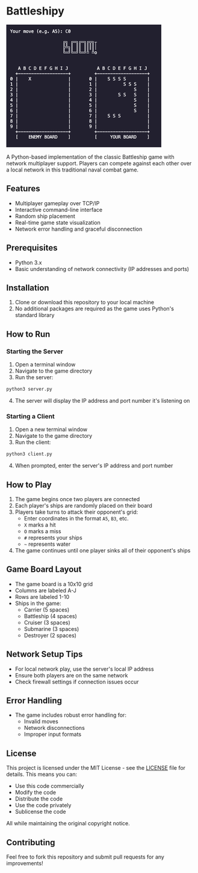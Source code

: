 # Battleshipy

![Screenshot of Battleshipy](screenshot.png)

A Python-based implementation of the classic Battleship game with network multiplayer support. Players can compete against each other over a local network in this traditional naval combat game.

## Features

- Multiplayer gameplay over TCP/IP
- Interactive command-line interface
- Random ship placement
- Real-time game state visualization
- Network error handling and graceful disconnection

## Prerequisites

- Python 3.x
- Basic understanding of network connectivity (IP addresses and ports)

## Installation

1. Clone or download this repository to your local machine
2. No additional packages are required as the game uses Python's standard library

## How to Run

### Starting the Server

1. Open a terminal window
2. Navigate to the game directory
3. Run the server:
```bash
python3 server.py
```
4. The server will display the IP address and port number it's listening on

### Starting a Client

1. Open a new terminal window
2. Navigate to the game directory
3. Run the client:
```bash
python3 client.py
```
4. When prompted, enter the server's IP address and port number

## How to Play

1. The game begins once two players are connected
2. Each player's ships are randomly placed on their board
3. Players take turns to attack their opponent's grid:
   - Enter coordinates in the format `A5`, `B3`, etc.
   - `X` marks a hit
   - `O` marks a miss
   - `#` represents your ships
   - `~` represents water
4. The game continues until one player sinks all of their opponent's ships

## Game Board Layout

- The game board is a 10x10 grid
- Columns are labeled A-J
- Rows are labeled 1-10
- Ships in the game:
  - Carrier (5 spaces)
  - Battleship (4 spaces)
  - Cruiser (3 spaces)
  - Submarine (3 spaces)
  - Destroyer (2 spaces)

## Network Setup Tips

- For local network play, use the server's local IP address
- Ensure both players are on the same network
- Check firewall settings if connection issues occur

## Error Handling

- The game includes robust error handling for:
  - Invalid moves
  - Network disconnections
  - Improper input formats

## License

This project is licensed under the MIT License - see the [LICENSE](LICENSE) file for details. This means you can:
- Use this code commercially
- Modify the code
- Distribute the code
- Use the code privately
- Sublicense the code

All while maintaining the original copyright notice.

## Contributing

Feel free to fork this repository and submit pull requests for any improvements!